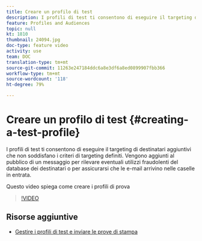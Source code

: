 ```yaml
---
title: Creare un profilo di test
description: I profili di test ti consentono di eseguire il targeting di destinatari aggiuntivi che non soddisfano i criteri di targeting definiti. Vengono aggiunti al pubblico di un messaggio per rilevare eventuali utilizzi fraudolenti del database dei destinatari o per assicurarsi che le e-mail arrivino nelle caselle in entrata.
feature: Profiles and Audiences
topic: null
kt: 1810
thumbnail: 24094.jpg
doc-type: feature video
activity: use
team: DOC
translation-type: tm+mt
source-git-commit: 11263e247184ddc6a8e3df6a8ed0899907fbb366
workflow-type: tm+mt
source-wordcount: '118'
ht-degree: 79%

---
```



# Creare un profilo di test {#creating-a-test-profile}

I profili di test ti consentono di eseguire il targeting di destinatari aggiuntivi che non soddisfano i criteri di targeting definiti. Vengono aggiunti al pubblico di un messaggio per rilevare eventuali utilizzi fraudolenti del database dei destinatari o per assicurarsi che le e-mail arrivino nelle caselle in entrata.

Questo video spiega come creare i profili di prova

>[!VIDEO](https://video.tv.adobe.com/v/24094?quality=12)

## Risorse aggiuntive

* [Gestire i profili di test e inviare le prove di stampa](https://docs.adobe.com/content/help/en/campaign-standard/using/testing-and-sending/preparing-and-testing-messages/managing-test-profiles-and-sending-proofs.html)

